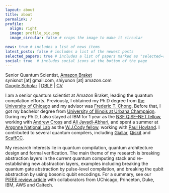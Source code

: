 ```yaml
---
layout: about
title: about
permalink: /
profile:
  align: right
  image: profile_pic.png
  image_circular: false # crops the image to make it circular

news: true # includes a list of news items
latest_posts: false # includes a list of the newest posts
selected_papers: true # includes a list of papers marked as "selected={true}"
social: true  # includes social icons at the bottom of the page
---
```

Senior Quantum Scientist, <a href='https://aws.amazon.com/braket/'>Amazon Braket</a> <br />
synisnot [at] gmail.com, shiyunon [at] amazon.com  <br />
<a href='https://scholar.google.com/citations?hl=en&amp;user=dnDj1EIAAAAJ'>Google Scholar</a> |  <a href='https://dblp.org/pid/236/5902.html'>DBLP</a> | <a href='/assets/pdf/Yunong_Shi_CV.pdf'>CV</a> 

I am a senior quantum scientist at Amazon Braket, leading the quantum compilation efforts. Previously, I obtained my Ph.D degree from <a href="https://www.uchicago.edu/" target="_blank" rel="noopener noreferrer">the University of Chicago</a> and my advisor was <a href="https://people.cs.uchicago.edu/~ftchong/" target="_blank" rel="noopener noreferrer">Frederic T. Chong</a>. Before that, I got my bachelor degree from <a href="https://illinois.edu/" target="_blank" rel="noopener noreferrer">University of Illinois at Urbana Champaign</a>. During my Ph.D, I also stayed at IBM for 1 year as the <a href="https://qisenet.uchicago.edu/" target="_blank" rel="noopener noreferrer">NSF QISE-NET fellow</a>, working with <a href="https://scholar.google.com/citations?user=yK_ZfbwAAAAJ&amp;hl=en" target="_blank" rel="noopener noreferrer">Andrew
Cross</a> and <a href="https://scholar.google.com/citations?user=-I6kav0AAAAJ&amp;hl=en" target="_blank" rel="noopener noreferrer">Ali
Javadi-Abhari</a>, and spent a summer at <a href="https://www.anl.gov/" target="_blank" rel="noopener noreferrer">Argonne National Lab</a> as the <a href="https://www.anl.gov/mcs/wj-cody-associates" target="_blank" rel="noopener noreferrer">W.J.Cody fellow</a>, working with <a href="https://www.anl.gov/profile/paul-hovland" target="_blank" rel="noopener noreferrer">Paul Hovland</a>. I contributed to several quantum compilers, including <a href="https://dl.acm.org/doi/abs/10.1145/3519939.3523431" target="_blank" rel="noopener noreferrer">Giallar</a>, <a href="https://github.com/Qiskit/qiskit-terra" target="_blank" rel="noopener noreferrer">Qiskit</a> and <a href="https://github.com/epiqc/ScaffCC" target="_blank" rel="noopener noreferrer">ScaffCC</a>.

My research interests lie in quantum compilation, quantum architecture design and formal verification. The main theme of my research is breaking abstraction layers in the current quantum computing stack and re-establishing new abstraction layers, examples including breaking the quantum gate abstraction by pulse-level compilation, and breaking the qubit abstraction by using bosonic qubit encodings. For a summary, see our <a href="https://ieeexplore.ieee.org/ielaam/5/9143211/9116963-aam.pdf" target="_blank" rel="noopener noreferrer">PIEEE review article</a> with collaborators from UChicago, Princeton, Duke, IBM, AWS and Caltech.
